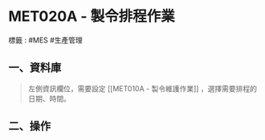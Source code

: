 # MET020A - 製令排程作業
標籤 : #MES #生產管理 

##  一、資料庫
>左側資訊欄位，需要設定 [[MET010A - 製令維護作業]] ，選擇需要排程的日期、時間。	

## 二、操作